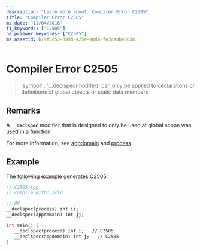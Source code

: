 ```yaml
---
description: "Learn more about: Compiler Error C2505"
title: "Compiler Error C2505"
ms.date: "11/04/2016"
f1_keywords: ["C2505"]
helpviewer_keywords: ["C2505"]
ms.assetid: b19f5c53-399d-425e-90db-fe3ca9b40858
---
```

# Compiler Error C2505

> 'symbol' : '__declspec(modifer)' can only be applied to declarations or definitions of global objects or static data members

## Remarks

A **`__declspec`** modifier that is designed to only be used at global scope was used in a function.

For more information, see [appdomain](../../cpp/appdomain.md) and [process](../../cpp/process.md).

## Example

The following example generates C2505:

```cpp
// C2505.cpp
// compile with: /clr

// OK
__declspec(process) int ii;
__declspec(appdomain) int jj;

int main() {
   __declspec(process) int i;   // C2505
   __declspec(appdomain) int j;   // C2505
}
```
